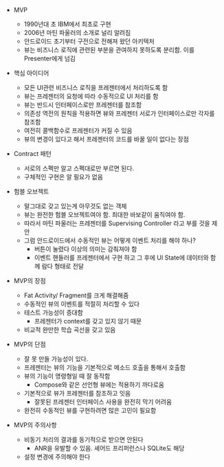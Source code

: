- MVP
	- 1990년대 초 IBM에서 최초로 구현
	- 2006년 마틴 파울러의 소개로 널리 알려짐
	- 안드로이드 초기부터 구전으로 전해져 왔던 아키텍처
	- 뷰는 비즈니스 로직에 관련된 부분을 관여하지 못하도록 분리함. 이를 Presenter에게 넘김
	
- 핵심 아이디어
	- 모든 UI관련 비즈니스 로직을 프레젠터에서 처리하도록 함
	- 뷰는 프레젠터의 요청에 따라 수동적으로 UI 처리를 함
	- 뷰는 반드시 인터페이스로만 프레젠터를 참조함
	- 의존성 역전의 원칙을 적용하면 뷰와 프레젠터 서로가 인터페이스로만 각자를 참조함
	- 여전히 콜백함수로 프레젠터가 커질 수 있음
	- 뷰의 변경이 있다고 해서 프레젠터의 코드를 바꿀 일이 없다는 장점

- Contract 패턴
	- 서로의 스펙만 알고 스펙대로만 부르면 된다.
	- 구체적인 구현은 알 필요가 없음

- 험블 오브젝트
	- 말그대로 갖고 있는게 아무것도 없는 객체
	- 뷰는 완전한 험블 오브젝트여야 함. 최대한 바보같이 움직여야 함.
	- 따라서 마틴 파울러는 프레젠터를 Supervising Controller 라고 부를 것을 제안
	- 그럼 안드로이드에서 수동적인 뷰는 어떻게 이벤트 처리를 해야 하나?
		- 버튼이 눌렸다 이상의 의미는 감춰져야 함
		- 이벤트 핸들러를 프레젠터에서 구현 하고 그 후에 UI State에 데이터와 함께 람다 형태로 전달

- MVP의 장점
	- Fat Activity/ Fragment를 크게 해결해줌
	- 수동적인 뷰의 이벤트를 적절히 처리할 수 있다
	- 테스트 가능성이 증대함
		- 프레젠터가 context를 갖고 있지 않기 때문
	- 비교적 완만한 학습 곡선을 갖고 있음

- MVP의 단점
	- 잘 못 만들 가능성이 있다.
	- 프레젠터는 뷰의 기능을 기본적으로 메소드 호출을 통해서 호출함
	- 뷰의 기능이 명령형일 때 잘 동작함
		- Compose와 같은 선언형 뷰에는 적용하기 까다로움
	- 기본적으로 뷰가 프레젠터를 참조하고 잇음
		- 잘못된 프레젠터 인터페이스 사용을 완전히 막기 어려움
	- 완전히 수동적인 뷰를 구현하려면 많은 고민이 필요함
	
- MVP의 주의사항
	- 비동기 처리의 결과를 동기적으로 받으면 안된다
		- ANR을 유발할 수 있음. 셰어드 프리퍼런스나 SQLite도 해당
	- 설정 변경에 주의해야 한다

